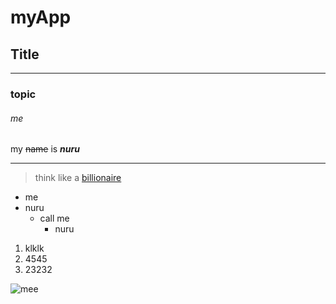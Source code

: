 <!-- HEADING -->
# myApp  
## Title 
___
### topic 
###### me 

<!-- Italics -->
my ~~name~~ is *__nuru__*

---

>think like a [billionaire]( facebokk.com "Dangote")


* me 
* nuru
    * call me 
        * nuru
1. klklk
1. 4545
1. 23232 
 
 ![mee](C:\Users\123\Pictures\BlueStacks/me.jpg)